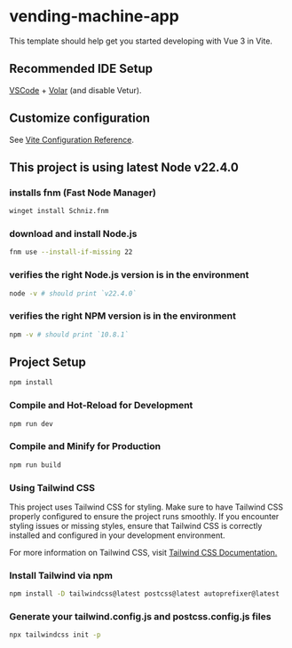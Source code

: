 # vending-machine-app

This template should help get you started developing with Vue 3 in Vite.

## Recommended IDE Setup

[VSCode](https://code.visualstudio.com/) + [Volar](https://marketplace.visualstudio.com/items?itemName=Vue.volar) (and disable Vetur).

## Customize configuration

See [Vite Configuration Reference](https://vitejs.dev/config/).

## This project is using latest Node v22.4.0

### installs fnm (Fast Node Manager)

```sh
winget install Schniz.fnm
```

### download and install Node.js

```sh
fnm use --install-if-missing 22
```

### verifies the right Node.js version is in the environment

```sh
node -v # should print `v22.4.0`
```

### verifies the right NPM version is in the environment

```sh
npm -v # should print `10.8.1`
```

## Project Setup

```sh
npm install
```

### Compile and Hot-Reload for Development

```sh
npm run dev
```

### Compile and Minify for Production

```sh
npm run build
```

### Using Tailwind CSS

This project uses Tailwind CSS for styling. Make sure to have Tailwind CSS properly configured to ensure the project runs smoothly. If you encounter styling issues or missing styles, ensure that Tailwind CSS is correctly installed and configured in your development environment.

For more information on Tailwind CSS, visit [Tailwind CSS Documentation.](https://v2.tailwindcss.com/docs/guides/vue-3-vite)

### Install Tailwind via npm

```sh
npm install -D tailwindcss@latest postcss@latest autoprefixer@latest
```

### Generate your tailwind.config.js and postcss.config.js files

```sh
npx tailwindcss init -p
```
